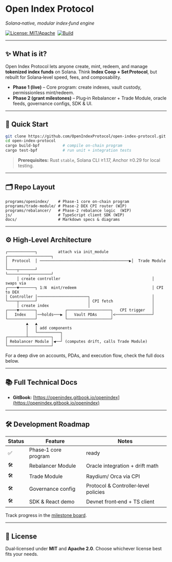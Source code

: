  # Open Index Protocol

*Solana‑native, modular index‑fund engine*

[![License: MIT/Apache](https://img.shields.io/badge/license-MIT%20%2F%20Apache--2.0-blue)](LICENSE)  [![Build](https://img.shields.io/github/actions/workflow/status/OpenIndexProtocol/open-index-protocol/ci.yml?label=tests)](https://github.com/OpenIndexProtocol/open-index-protocol/actions)

---

## ✨ What is it?

Open Index Protocol lets anyone create, mint, redeem, and manage **tokenized index funds** on Solana. Think **Index Coop + Set Protocol**, but rebuilt for Solana‑level speed, fees, and composability.

* **Phase 1 (live)** – Core program: create indexes, vault custody, permissionless mint/redeem.
* **Phase 2 (grant milestones)** – Plug‑in Rebalancer + Trade Module, oracle feeds, governance configs, SDK & UI.

---

## 🔧 Quick Start

```bash
git clone https://github.com/OpenIndexProtocol/open-index-protocol.git
cd open-index-protocol
cargo build-bpf          # compile on‑chain program
cargo test-bpf           # run unit + integration tests
```

> **Prerequisites:** Rust `stable`, Solana CLI ≥1.17, Anchor ≥0.29 for local testing.

---

## 🗂 Repo Layout

```
programs/openindex/    # Phase‑1 core on‑chain program
programs/trade-module/ # Phase‑2 DEX CPI router (WIP)
programs/rebalancer/   # Phase‑2 rebalance logic  (WIP)
js/                    # TypeScript client SDK (WIP)
docs/                  # Markdown specs & diagrams
```

---

## ⚙️ High‑Level Architecture

```
┌────────────┐         attach via init_module          ┌───────────────────┐
│  Protocol  │ ───────────────────────────────────────▶│  Trade Module     │
└────┬───────┘                                        └─────────┬─────────┘
     │ create controller                                        │ swaps via
┌────▼───────┐ 1:N  mint/redeem                                 │ CPI to DEX
│ Controller │──────────────────────┐                           │
└────┬───────┘                      │ CPI fetch                 │
     │ create index                 │                           │
┌────▼───────┐            ┌───────────────────┐   CPI trigger   │
│   Index    │──holds───▶ │   Vault PDAs      │<────────────────┘
└────────────┘            └───────────────────┘
         ▲   ▲
         │   │ add components
         │   └──────────┐
┌────────┴──────────┐   │
│ Rebalancer Module │◀──┘ (computes drift, calls Trade Module)
└───────────────────┘
```

For a deep dive on accounts, PDAs, and execution flow, check the full docs below.

---

## 📚 Full Technical Docs

* **GitBook:** [https://openindex.gitbook.io/openindex](https://openindex.gitbook.io/openindex) 

---

## 🛠 Development Roadmap

| Status | Feature              | Notes                                |
| ------ | -------------------- | ------------------------------------ |
| ✅      | Phase‑1 core program | ready |
| 🛠     | Rebalancer Module    | Oracle integration + drift math      |
| 🛠     | Trade Module         | Raydium/ Orca via CPI                |
| 🛠     | Governance config    | Protocol & Controller‑level policies |
| 🛠     | SDK & React demo     | Devnet front‑end + TS client         |

Track progress in the [milestone board](https://github.com/OpenIndexProtocol/open-index-protocol/projects/1).

---

## 🪪 License

Dual‑licensed under **MIT** and **Apache 2.0**. Choose whichever license best fits your needs.
